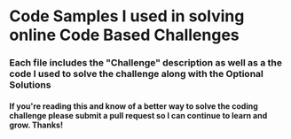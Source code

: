 # Code Samples I used in solving online Code Based Challenges

### Each file includes the "Challenge" description as well as a the code I used to solve the challenge along with the Optional Solutions 

#### If you're reading this and know of a better way to solve the coding challenge please submit a pull request so I can continue to learn and grow. Thanks!
